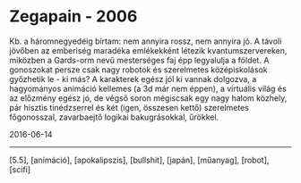 # Zegapain - 2006

Kb. a háromnegyedéig bírtam: nem annyira rossz, nem annyira jó. A távoli jövőben az emberiség maradéka emlékekként létezik kvantumszervereken, miközben a Gards-orm nevű mesterséges faj épp legyalulja a földet. A gonoszokat persze csak nagy robotok és szerelmetes középiskolások győzhetik le - ki más? A karakterek egész jól ki vannak dolgozva, a hagyományos animáció kellemes (a 3d már nem éppen), a virtuális világ és az előzmény egész jó, de végső soron mégiscsak egy nagy halom közhely, pár hisztis tinédzserrel és két (igen, összesen kettő) szerelmetes főgonosszal, zavarbaejtő logikai bakugrásokkal, űrökkel.

2016-06-14 

----

[5.5], [animáció], [apokalipszis], [bullshit], [japán], [műanyag], [robot], [scifi]